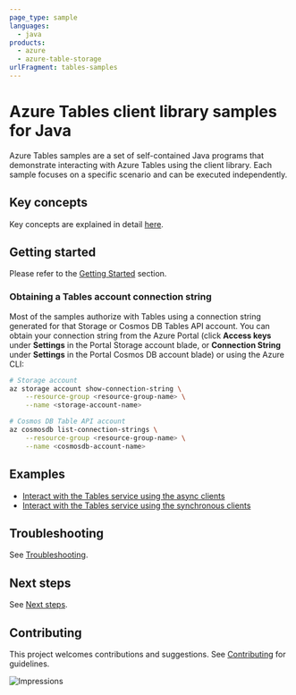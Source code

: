 ```yaml
---
page_type: sample
languages:
  - java
products:
  - azure
  - azure-table-storage
urlFragment: tables-samples
---
```


# Azure Tables client library samples for Java

Azure Tables samples are a set of self-contained Java programs that demonstrate interacting with Azure Tables
using the client library. Each sample focuses on a specific scenario and can be executed independently.

## Key concepts
Key concepts are explained in detail [here][sdk_readme_key_concepts].

## Getting started
Please refer to the [Getting Started][sdk_readme_getting_started] section.

### Obtaining a Tables account connection string

Most of the samples authorize with Tables using a connection string generated for that Storage or Cosmos DB Tables API
account. You can obtain your connection string from the Azure Portal (click **Access keys** under **Settings** in the
Portal Storage account blade, or **Connection String** under **Settings** in the Portal Cosmos DB account blade) or
using the Azure CLI:

```bash
# Storage account
az storage account show-connection-string \
    --resource-group <resource-group-name> \
    --name <storage-account-name>

# Cosmos DB Table API account
az cosmosdb list-connection-strings \
    --resource-group <resource-group-name> \
    --name <cosmosdb-account-name>
```

## Examples

- [Interact with the Tables service using the async clients][sample_async_client_java_doc_code_snippets]
- [Interact with the Tables service using the synchronous clients][sample_sync_client_java_doc_code_snippets]

## Troubleshooting
See [Troubleshooting][sdk_readme_troubleshooting].

## Next steps
See [Next steps][sdk_readme_next_steps].

## Contributing
This project welcomes contributions and suggestions. See [Contributing][sdk_readme_contributing] for guidelines.

<!-- Links -->
[sdk_readme_key_concepts]: https://github.com/Azure/azure-sdk-for-java/blob/master/sdk/tables/azure-data-tables/README.md#key-concepts
[sdk_readme_getting_started]: https://github.com/Azure/azure-sdk-for-java/blob/master/sdk/tables/azure-data-tables/README.md#getting-started
[sdk_readme_troubleshooting]: https://github.com/Azure/azure-sdk-for-java/blob/master/sdk/tables/azure-data-tables/README.md#troubleshooting
[sdk_readme_next_steps]: https://github.com/Azure/azure-sdk-for-java/blob/master/sdk/tables/azure-data-tables/README.md#next-steps
[sdk_readme_contributing]: https://github.com/Azure/azure-sdk-for-java/blob/master/sdk/tables/azure-data-tables/README.md#contributing
[sample_async_client_java_doc_code_snippets]: https://github.com/Azure/azure-sdk-for-java/blob/master/sdk/tables/azure-data-tables/src/samples/java/com/azure/data/tables/codesnippets/TableServiceAsyncClientJavaDocCodeSnippets.java
[sample_sync_client_java_doc_code_snippets]: https://github.com/Azure/azure-sdk-for-java/blob/master/sdk/tables/azure-data-tables/src/samples/java/com/azure/data/tables/codesnippets/TableServiceClientJavaDocCodeSnippets.java

![Impressions](https://azure-sdk-impressions.azurewebsites.net/api/impressions/azure-sdk-for-java%2Fsdk%tables%2Fazure-data-tables%2Fsrc%2Fsamples%2README.png)
